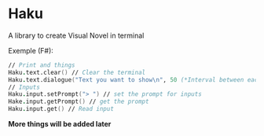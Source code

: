 # Haku
A library to create Visual Novel in terminal

Exemple (F#):
```fs
// Print and things
Haku.text.clear() // Clear the terminal
Haku.text.dialogue("Text you want to show\n", 50 (*Interval between each character*), false (*Add a newline (\n)*), true (*Tell the interval should be randomized*))
// Inputs
Haku.input.setPrompt("> ") // set the prompt for inputs
Hake.input.getPrompt() // get the prompt
Haku.input.get() // Read input
```
**More things will be added later**
